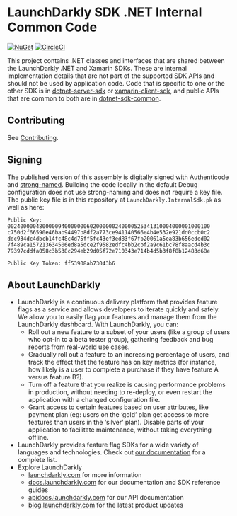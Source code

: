 # LaunchDarkly SDK .NET Internal Common Code

[![NuGet](https://img.shields.io/nuget/v/LaunchDarkly.InternalSdk.svg?style=flat-square)](https://www.nuget.org/packages/LaunchDarkly.InternalSdk/)
[![CircleCI](https://circleci.com/gh/launchdarkly/dotnet-sdk-internal.svg?style=shield)](https://circleci.com/gh/launchdarkly/dotnet-sdk-internal)

This project contains .NET classes and interfaces that are shared between the LaunchDarkly .NET and Xamarin SDKs. These are internal implementation details that are not part of the supported SDK APIs and should not be used by application code. Code that is specific to one or the other SDK is in [dotnet-server-sdk](https://github.com/launchdarkly/dotnet-server-sdk) or [xamarin-client-sdk](https://github.com/launchdarkly/xamarin-client-sdk), and public APIs that are common to both are in [dotnet-sdk-common](https://github.com/launchdarkly/dotnet-sdk-common).

## Contributing

See [Contributing](https://github.com/launchdarkly/dotnet-sdk-internal/blob/main/CONTRIBUTING.md).

## Signing

The published version of this assembly is digitally signed with Authenticode and [strong-named](https://docs.microsoft.com/en-us/dotnet/framework/app-domains/strong-named-assemblies). Building the code locally in the default Debug configuration does not use strong-naming and does not require a key file. The public key file is in this repository at `LaunchDarkly.InternalSdk.pk` as well as here:

```
Public Key:
0024000004800000940000000602000000240000525341310004000001000100
c750d2f66590e46bab94497b8df2a773ce941140566e4b4e532e921dd0ccb0c2
ddc934dc4dbcb14fc48c4d75ff5fc43ef3ed83f67fb20061a5ea83b656eded02
7f489ca157213634506ed8a5dce2f9582edfc4bb2cbf2a9c61bc78f8aacd4b3c
79397cddfa058c3b538c294eb29d05f72e710343e714b4d5b3f8f8b12483d68e

Public Key Token: ff53908ab73043b6
```

## About LaunchDarkly
 
* LaunchDarkly is a continuous delivery platform that provides feature flags as a service and allows developers to iterate quickly and safely. We allow you to easily flag your features and manage them from the LaunchDarkly dashboard.  With LaunchDarkly, you can:
    * Roll out a new feature to a subset of your users (like a group of users who opt-in to a beta tester group), gathering feedback and bug reports from real-world use cases.
    * Gradually roll out a feature to an increasing percentage of users, and track the effect that the feature has on key metrics (for instance, how likely is a user to complete a purchase if they have feature A versus feature B?).
    * Turn off a feature that you realize is causing performance problems in production, without needing to re-deploy, or even restart the application with a changed configuration file.
    * Grant access to certain features based on user attributes, like payment plan (eg: users on the ‘gold’ plan get access to more features than users in the ‘silver’ plan). Disable parts of your application to facilitate maintenance, without taking everything offline.
* LaunchDarkly provides feature flag SDKs for a wide variety of languages and technologies. Check out [our documentation](https://docs.launchdarkly.com/docs) for a complete list.
* Explore LaunchDarkly
    * [launchdarkly.com](https://www.launchdarkly.com/ "LaunchDarkly Main Website") for more information
    * [docs.launchdarkly.com](https://docs.launchdarkly.com/  "LaunchDarkly Documentation") for our documentation and SDK reference guides
    * [apidocs.launchdarkly.com](https://apidocs.launchdarkly.com/  "LaunchDarkly API Documentation") for our API documentation
    * [blog.launchdarkly.com](https://blog.launchdarkly.com/  "LaunchDarkly Blog Documentation") for the latest product updates
